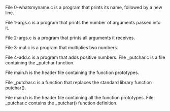 File 0-whatsmyname.c is a program that prints its name, followed by a new line.

File 1-args.c is a program that prints the number of arguments passed into it.

File 2-args.c is a program that prints all arguments it receives.

File 3-mul.c is a program that multiplies two numbers.

File 4-add.c is a program that adds positive numbers.
File _putchar.c is a file containing the _putchar function.

File main.h is the header file containing the function prototypes.

File _putchar.c is a function that replaces the standard library function putchar().

File main.h is the header file containing all the function prototypes.
File: _putchar.c contains the _putchar() function definition.
